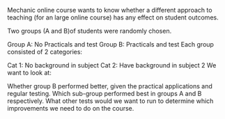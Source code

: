 Mechanic online course wants to know whether a different approach to teaching (for an large online course) has any effect on student outcomes.

Two groups (A and B)of students were randomly chosen.

Group A: No Practicals and test
Group B: Practicals and test
Each group consisted of 2 categories:

Cat 1: No background in subject
Cat 2: Have background in subject 2
We want to look at:

Whether group B performed better, given the practical applications and regular testing.
Which sub-group performed best in groups A and B respectively.
What other tests would we want to run to determine which improvements we need to do on the course.
